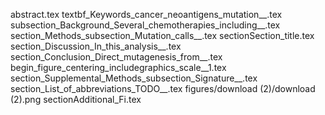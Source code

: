 abstract.tex
textbf_Keywords_cancer_neoantigens_mutation__.tex
subsection_Background_Several_chemotherapies_including__.tex
section_Methods_subsection_Mutation_calls__.tex
sectionSection_title.tex
section_Discussion_In_this_analysis__.tex
section_Conclusion_Direct_mutagenesis_from__.tex
begin_figure_centering_includegraphics_scale__1.tex
section_Supplemental_Methods_subsection_Signature__.tex
section_List_of_abbreviations_TODO__.tex
figures/download (2)/download (2).png
sectionAdditional_Fi.tex
